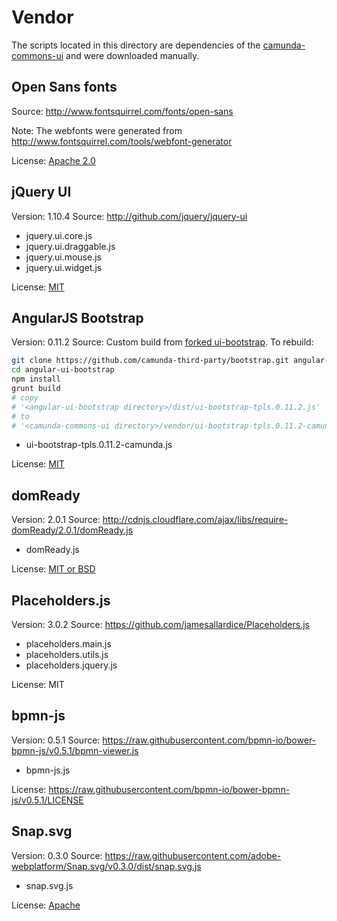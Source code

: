# Vendor

The scripts located in this directory are dependencies of the
[camunda-commons-ui](http://github.com/camunda/camunda-commons-ui)
and were downloaded manually.


## Open Sans fonts

Source: http://www.fontsquirrel.com/fonts/open-sans

Note: The webfonts were generated from
http://www.fontsquirrel.com/tools/webfont-generator

License: [Apache 2.0](http://www.fontsquirrel.com/license/open-sans)


## jQuery UI

Version: 1.10.4
Source: http://github.com/jquery/jquery-ui

- jquery.ui.core.js
- jquery.ui.draggable.js
- jquery.ui.mouse.js
- jquery.ui.widget.js

License: [MIT](https://raw.githubusercontent.com/jquery/jquery-ui/master/LICENSE.txt)



## AngularJS Bootstrap

Version: 0.11.2
Source: Custom build from [forked ui-bootstrap](//github.com/camunda-third-party/bootstrap). To rebuild:
```sh
git clone https://github.com/camunda-third-party/bootstrap.git angular-ui-bootstrap
cd angular-ui-bootstrap
npm install
grunt build 
# copy 
# '<angular-ui-bootstrap directory>/dist/ui-bootstrap-tpls.0.11.2.js'
# to
# '<camunda-commons-ui directory>/vendor/ui-bootstrap-tpls.0.11.2-camunda.js'
```

- ui-bootstrap-tpls.0.11.2-camunda.js

License: [MIT](https://github.com/angular-ui/bootstrap/blob/master/LICENSE)



## domReady

Version: 2.0.1
Source: http://cdnjs.cloudflare.com/ajax/libs/require-domReady/2.0.1/domReady.js

- domReady.js

License: [MIT or BSD](https://raw.githubusercontent.com/requirejs/domReady/master/LICENSE)



## Placeholders.js

Version: 3.0.2
Source: https://github.com/jamesallardice/Placeholders.js

- placeholders.main.js
- placeholders.utils.js
- placeholders.jquery.js

License: MIT



## bpmn-js

Version: 0.5.1
Source: https://raw.githubusercontent.com/bpmn-io/bower-bpmn-js/v0.5.1/bpmn-viewer.js

- bpmn-js.js

License: https://raw.githubusercontent.com/bpmn-io/bower-bpmn-js/v0.5.1/LICENSE



## Snap.svg

Version: 0.3.0
Source: https://raw.githubusercontent.com/adobe-webplatform/Snap.svg/v0.3.0/dist/snap.svg.js

- snap.svg.js

License: [Apache](http://www.apache.org/licenses/LICENSE-2.0)
